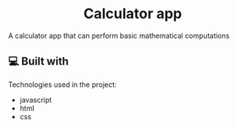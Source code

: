 
<h1 align="center" id="title">Calculator app</h1>

<p id="description">A calculator app that can perform basic mathematical computations</p>

  
  
<h2>💻 Built with</h2>

Technologies used in the project:

*   javascript
*   html
*   css
